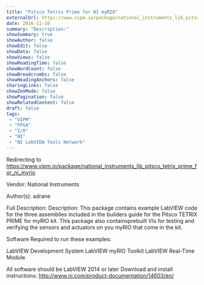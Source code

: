 ```yaml
---
title: "Pitsco Tetrix Prime for NI myRIO"
externalUrl: https://www.vipm.io/package/national_instruments_lib_pitsco_tetrix_prime_for_ni_myrio
date: 2016-11-10
summary: "Description:"
showSummary: true
showAuthor: false
showEdit: false
showData: false
showViews: false
showReadingTime: false
showWordCount: false
showBreadcrumbs: false
showHeadingAnchors: false
sharingLinks: false
showZenMode: false
showPagination: false
showRelatedContent: false
draft: false
tags:
 - "VIPM"
 - "FPGA"
 - "I/O"
 - "NI"
 - "NI LabVIEW Tools Network"
---
```


Redirecting to https://www.vipm.io/package/national_instruments_lib_pitsco_tetrix_prime_for_ni_myrio

Vendor: National Instruments

Author(s): adrane
 
Full Description:
Description:
This package contains example LabVIEW code for the three assemblies included in the builders guide for the Pitsco TETRIX PRIME for myRIO kit.  This package also containsprebuilt VIs for testing and verifying the sensors and actuators on you myRIO that come in the kit.  

Software Required to run these examples:

LabVIEW Development System
LabVIEW myRIO Toolkit
LabVIEW Real-Time Module

All software should be LabVIEW 2014 or later
Download and install instructions: http://www.ni.com/product-documentation/14603/en/